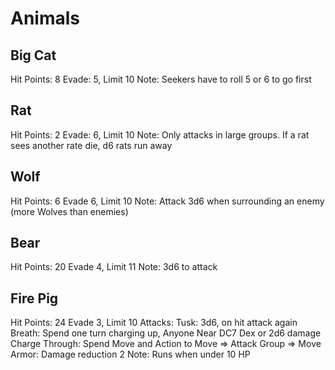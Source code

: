 # Animals

## Big Cat

Hit Points: 8
Evade: 5, Limit 10
Note: Seekers have to roll 5 or 6 to go first

## Rat

Hit Points: 2
Evade: 6, Limit 10
Note: Only attacks in large groups. If a rat sees another rate die, d6 rats run away

## Wolf

Hit Points: 6
Evade 6, Limit 10
Note: Attack 3d6 when surrounding an enemy (more Wolves than enemies)

## Bear

Hit Points: 20
Evade 4, Limit 11
Note: 3d6 to attack

## Fire Pig

Hit Points: 24
Evade 3, Limit 10
Attacks:
Tusk: 3d6, on hit attack again
Breath: Spend one turn charging up, Anyone Near DC7 Dex or 2d6 damage
Charge Through: Spend Move and Action to Move => Attack Group => Move
Armor: Damage reduction 2
Note: Runs when under 10 HP
